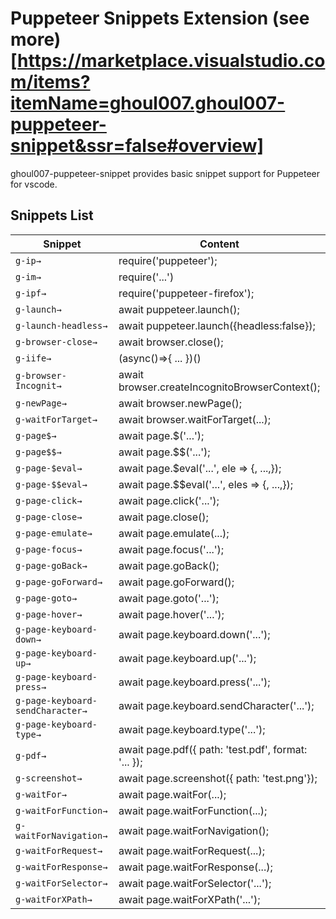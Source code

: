 # Puppeteer Snippets Extension (see more)[https://marketplace.visualstudio.com/items?itemName=ghoul007.ghoul007-puppeteer-snippet&ssr=false#overview]

ghoul007-puppeteer-snippet provides basic snippet support for Puppeteer for vscode.


## Snippets List

| Snippet            | Content                                |
| ------------------ | -------------------------------------- |
|   `g-ip→`  |    require('puppeteer');
|  `g-im→`   |    require('...')                   
|  `g-ipf→`   |   require('puppeteer-firefox');                  
|  `g-launch→`   |   await puppeteer.launch();                   
|  `g-launch-headless→` | await puppeteer.launch({headless:false});                   
|  `g-browser-close→`   |    await browser.close();                    
|  `g-iife→`   |                (async()=>{ ... })()     
|  `g-browser-Incognit→`   |  await browser.createIncognitoBrowserContext();                  
|  `g-newPage→`   |           await browser.newPage();         
|  `g-waitForTarget→`   |     await browser.waitForTarget(...);                
|  `g-page$→`   |             await page.$('...');        
|  `g-page$$→`   |             await page.$$('...');        
|  `g-page-$eval→`   |          await page.$eval('...', ele => {,	...,});           
|  `g-page-$$eval→`   |        await page.$$eval('...', eles => {,	...,});             
|  `g-page-click→`   |          await page.click('...');           
|  `g-page-close→`   |          await page.close();           
|  `g-page-emulate→`   |        await page.emulate(...);            
|  `g-page-focus→`   |           await page.focus('...');          
|  `g-page-goBack→`   |           await page.goBack();          
|  `g-page-goForward→`   |        await page.goForward();             
|  `g-page-goto→`   |               await page.goto('...');      
|  `g-page-hover→`   |              await page.hover('...');       
|  `g-page-keyboard-down→`   |        await page.keyboard.down('...');             
|  `g-page-keyboard-up→`   |          await page.keyboard.up('...');           
|  `g-page-keyboard-press→`   |       await page.keyboard.press('...');              
|  `g-page-keyboard-sendCharacter→`   |    await page.keyboard.sendCharacter('...');                 
|  `g-page-keyboard-type→`   |              await page.keyboard.type('...');       
|  `g-pdf→`   |                     await page.pdf({ path: 'test.pdf', format: '... });
|  `g-screenshot→`   |              await page.screenshot({ path: 'test.png'});       
|  `g-waitFor→`   |                 await page.waitFor(...);   
|  `g-waitForFunction→`   |          await page.waitForFunction(...);           
|  `g-waitForNavigation→`   |         await page.waitForNavigation();            
|  `g-waitForRequest→`   |            await page.waitForRequest(...);         
|  `g-waitForResponse→`   |           await page.waitForResponse(...);          
|  `g-waitForSelector→`   |           await page.waitForSelector('...');          
|  `g-waitForXPath→`   |  await page.waitForXPath('...');
